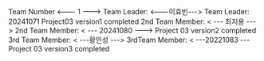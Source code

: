Team Number <--- 1 --->
Team Leader: <---이효빈--->
Team Leader: 20241071
Project03 version1 completed
2nd Team Member: < --- 최지용 --->
2nd Team Member: < --- 20241080 --->
Project 03 version2 completed
3rd Team Member: < ---황인성 --->
3rdTeam Member: < ---20221083 ---
Project 03 version3 completed